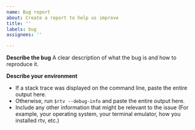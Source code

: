 ```yaml
---
name: Bug report
about: Create a report to help us improve
title: ''
labels: bug
assignees: ''

---
```


**Describe the bug**
A clear description of what the bug is and how to reproduce it.

**Describe your environment**
- If a stack trace was displayed on the command line, paste the entire output here.
- Otherwise, run ``$rtv --debug-info`` and paste the entire output here.
- Include any other information that might be relevant to the issue (For example, your operating system, your terminal emulator, how you installed rtv, etc.)
